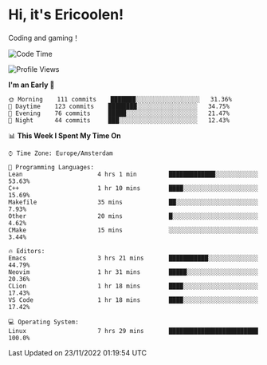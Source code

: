 # Hi, it's Ericoolen!
Coding and gaming！

<!--START_SECTION:waka-->
![Code Time](http://img.shields.io/badge/Code%20Time-534%20hrs%2025%20mins-blue)

![Profile Views](http://img.shields.io/badge/Profile%20Views-5-blue)

**I'm an Early 🐤** 

```text
🌞 Morning    111 commits    ███████░░░░░░░░░░░░░░░░░░   31.36% 
🌆 Daytime    123 commits    ████████░░░░░░░░░░░░░░░░░   34.75% 
🌃 Evening    76 commits     █████░░░░░░░░░░░░░░░░░░░░   21.47% 
🌙 Night      44 commits     ███░░░░░░░░░░░░░░░░░░░░░░   12.43%

```


📊 **This Week I Spent My Time On** 

```text
⌚︎ Time Zone: Europe/Amsterdam

💬 Programming Languages: 
Lean                     4 hrs 1 min         █████████████░░░░░░░░░░░░   53.63% 
C++                      1 hr 10 mins        ████░░░░░░░░░░░░░░░░░░░░░   15.69% 
Makefile                 35 mins             ██░░░░░░░░░░░░░░░░░░░░░░░   7.93% 
Other                    20 mins             █░░░░░░░░░░░░░░░░░░░░░░░░   4.62% 
CMake                    15 mins             ░░░░░░░░░░░░░░░░░░░░░░░░░   3.44%

🔥 Editors: 
Emacs                    3 hrs 21 mins       ███████████░░░░░░░░░░░░░░   44.79% 
Neovim                   1 hr 31 mins        █████░░░░░░░░░░░░░░░░░░░░   20.36% 
CLion                    1 hr 18 mins        ████░░░░░░░░░░░░░░░░░░░░░   17.43% 
VS Code                  1 hr 18 mins        ████░░░░░░░░░░░░░░░░░░░░░   17.42%

💻 Operating System: 
Linux                    7 hrs 29 mins       █████████████████████████   100.0%

```


 Last Updated on 23/11/2022 01:19:54 UTC
<!--END_SECTION:waka-->

